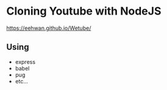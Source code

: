 # Cloning Youtube with NodeJS

https://eehwan.github.io/Wetube/
## Using
- express
- babel
- pug
- etc...